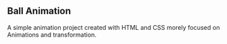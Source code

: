 ## Ball Animation 

A simple animation project created with HTML and CSS morely focused on Animations and transformation.
